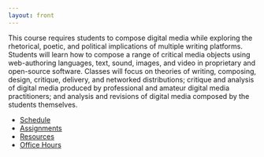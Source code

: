 ```yaml
---
layout: front
---
```


This course requires students to compose digital media while exploring the rhetorical, poetic, and political implications of multiple writing platforms. Students will learn how to compose a range of critical media objects using web-authoring languages, text, sound, images, and video in proprietary and open-source software. Classes will focus on theories of writing, composing, design, critique, delivery, and networked distributions; critique and analysis of digital media produced by professional and amateur digital media practitioners; and analysis and revisions of digital media composed by the students themselves.

<nav>
  <ul class="nav nav-pills">
    <li role="navigation"><a class="list-group-item" href="schedule.html">Schedule</a></li>
    <li role="navigation"><a class="list-group-item" href="assignments.html">Assignments</a></li>
    <li role="navigation"><a class="list-group-item" href="resources.html">Resources</a></li>
    <li role="navigation"><a class="list-group-item" href="office.html">Office Hours</a></li>
  </ul>
</nav>
